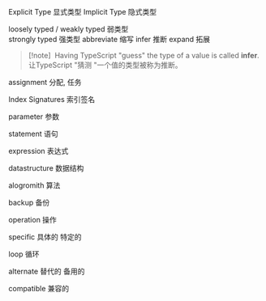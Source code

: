 Explicit Type  显式类型
Implicit Type  隐式类型

loosely typed / weakly typed    弱类型   
strongly typed   强类型
abbreviate 缩写
infer  推断
expand 拓展

>[!note]  Having TypeScript "guess" the type of a value is called **infer**.
> 让TypeScript "猜测 "一个值的类型被称为推断。
 
assignment  分配, 任务

Index Signatures 索引签名

parameter 参数

statement 语句

expression 表达式

datastructure 数据结构

alogromith 算法

backup 备份

operation 操作

specific 具体的 特定的

loop 循环

alternate 替代的 备用的

compatible 兼容的
